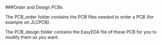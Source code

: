 ###Order and Design PCBs

The PCB_order folder contains the PCB files needed to order a PCB (for example on JLCPCB).

The PCB_design folder contains the EasyEDA file of these PCB for you to modify them as you want.

